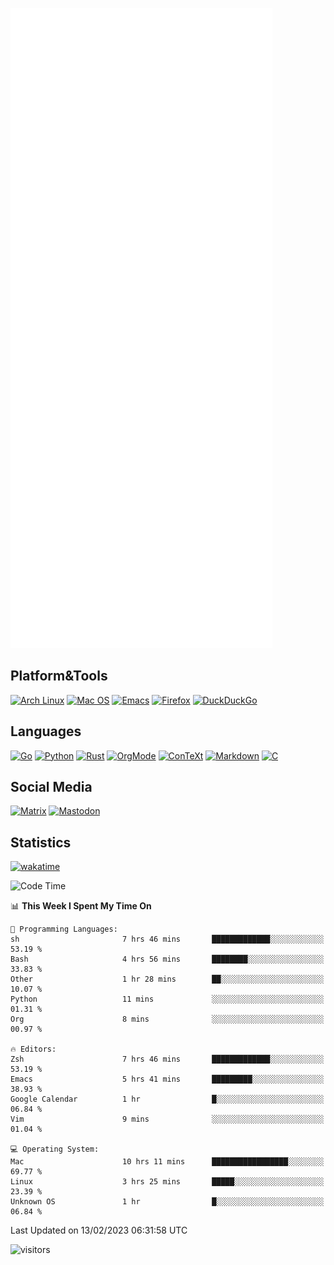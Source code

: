 ![Metrics](https://github.com/SteamedFish/SteamedFish/blob/master/github-metrics.svg)

## Platform&Tools

[![Arch Linux](https://img.shields.io/badge/ArchLinux-1793D1?logo=arch-linux&logoColor=fff&style=flat-square)](https://archlinux.org/)
[![Mac OS](https://img.shields.io/badge/MacOS-000000?style=flat-square&logo=macos&logoColor=F0F0F0)](https://www.apple.com/macos/)
[![Emacs](https://img.shields.io/badge/Emacs-%237F5AB6.svg?&style=flat-square&logo=gnu-emacs&logoColor=white)](https://www.gnu.org/software/emacs/)
[![Firefox](https://img.shields.io/badge/Firefox-FF7139?style=flat-square&logo=Firefox-Browser&logoColor=white)](https://firefox.com/)
[![DuckDuckGo](https://img.shields.io/badge/DuckDuckGo-DE5833?style=flat-square&logo=DuckDuckGo&logoColor=white)](https://duckduckgo.com/)

## Languages

[![Go](https://img.shields.io/badge/Golang-%2300ADD8.svg?style=flat-square&logo=go&logoColor=white)](https://golang.org/)
[![Python](https://img.shields.io/badge/Python-3670A0?style=flat-square&logo=python&logoColor=ffdd54)](https://www.python.org/)
[![Rust](https://img.shields.io/badge/Rust-%23000000.svg?style=flat-square&logo=rust&logoColor=white)](https://www.rust-lang.org/)
[![OrgMode](https://img.shields.io/badge/OrgMode-%23000000.svg?style=flat-square&logo=org&logoColor=white)](https://orgmode.org/)
[![ConTeXt](https://img.shields.io/badge/ConTeXt-%23008080.svg?style=flat-square&logo=latex&logoColor=white)](https://contextgarden.net/)
[![Markdown](https://img.shields.io/badge/MarkDown-%23000000.svg?style=flat-square&logo=markdown&logoColor=white)](https://daringfireball.net/projects/markdown/)
[![C](https://img.shields.io/badge/C-%2300599C.svg?style=flat-square&logo=c&logoColor=white)](https://www.iso.org/standard/74528.html)

## Social Media
<!--[![Telegram](https://img.shields.io/badge/SteamedFish-2CA5E0?style=social&logo=telegram&logoColor=white)](https://t.me/SteamedFish)-->

[![Matrix](https://img.shields.io/badge/SteamedFish-2CA5E0?style=social&logo=matrix&logoColor=black)](https://matrix.to/#/@i:steamedfish.org)
[![Mastodon](https://img.shields.io/mastodon/follow/109596467238113271?domain=https%3A%2F%2Fsteamedfish.org&style=social)](https://steamedfish.org/@SteamedFish)

## Statistics
[![wakatime](https://wakatime.com/badge/user/168280d6-fcf2-4b4f-ad3a-dc4612f35b38.svg)](https://wakatime.com/@168280d6-fcf2-4b4f-ad3a-dc4612f35b38)

<!--START_SECTION:waka-->
![Code Time](http://img.shields.io/badge/Code%20Time-2%2C289%20hrs%2056%20mins-blue)

📊 **This Week I Spent My Time On** 

```text
💬 Programming Languages: 
sh                       7 hrs 46 mins       █████████████░░░░░░░░░░░░   53.19 % 
Bash                     4 hrs 56 mins       ████████░░░░░░░░░░░░░░░░░   33.83 % 
Other                    1 hr 28 mins        ██░░░░░░░░░░░░░░░░░░░░░░░   10.07 % 
Python                   11 mins             ░░░░░░░░░░░░░░░░░░░░░░░░░   01.31 % 
Org                      8 mins              ░░░░░░░░░░░░░░░░░░░░░░░░░   00.97 % 

🔥 Editors: 
Zsh                      7 hrs 46 mins       █████████████░░░░░░░░░░░░   53.19 % 
Emacs                    5 hrs 41 mins       █████████░░░░░░░░░░░░░░░░   38.93 % 
Google Calendar          1 hr                █░░░░░░░░░░░░░░░░░░░░░░░░   06.84 % 
Vim                      9 mins              ░░░░░░░░░░░░░░░░░░░░░░░░░   01.04 % 

💻 Operating System: 
Mac                      10 hrs 11 mins      █████████████████░░░░░░░░   69.77 % 
Linux                    3 hrs 25 mins       █████░░░░░░░░░░░░░░░░░░░░   23.39 % 
Unknown OS               1 hr                █░░░░░░░░░░░░░░░░░░░░░░░░   06.84 % 

```


 Last Updated on 13/02/2023 06:31:58 UTC
<!--END_SECTION:waka-->

![visitors](https://visitor-badge.laobi.icu/badge?page_id=SteamedFish.SteamedFish)
